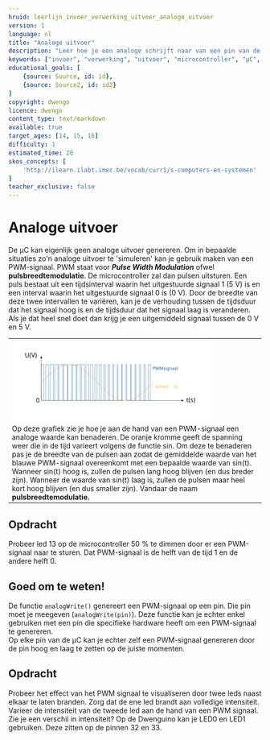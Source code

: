 ```yaml
---
hruid: leerlijn_invoer_verwerking_uitvoer_analoge_uitvoer
version: 1
language: nl
title: "Analoge uitvoer"
description: "Leer hoe je een analoge schrijft naar van een pin van de µC."
keywords: ["invoer", "verwerking", "uitvoer", "microcontroller", "µC", "arduino", "dwenguino", "analogWrite"]
educational_goals: [
    {source: Source, id: id}, 
    {source: Source2, id: id2}
]
copyright: dwengo
licence: dwengo
content_type: text/markdown
available: true
target_ages: [14, 15, 16]
difficulty: 1
estimated_time: 20
skos_concepts: [
    'http://ilearn.ilabt.imec.be/vocab/curr1/s-computers-en-systemen'
]
teacher_exclusive: false
---
```


# Analoge uitvoer

De µC kan eigenlijk geen analoge uitvoer genereren. Om in bepaalde situaties zo'n analoge uitvoer te 'simuleren'  kan je gebruik maken van een PWM-signaal. PWM staat voor ***Pulse Width Modulation*** ofwel **pulsbreedtemodulatie**. De microcontroller zal dan pulsen uitsturen. Een puls bestaat uit een tijdsinterval waarin het uitgestuurde signaal 1 (5 V) is en een interval waarin het uitgestuurde signaal 0 is (0 V). Door de breedte van deze twee intervallen te variëren, kan je de verhouding tussen de tijdsduur dat het signaal hoog is en de tijdsduur dat het signaal laag is veranderen. Als je dat heel snel doet dan krijg je een uitgemiddeld signaal tussen de 0 V en 5 V.

<table>
    <tr>
        <td><img src="img/diagram.svg" alt="Diagram PWM signaal." title="Diagram PWM signaal." style="width: 80%"></td>
    </tr>
    <tr>
        <td>Op deze grafiek zie je hoe je aan de hand van een PWM-signaal een analoge waarde kan benaderen. De oranje kromme geeft de spanning weer die in de tijd varieert volgens de functie sin. Om deze te benaderen pas je de breedte van de pulsen aan zodat de gemiddelde waarde van het blauwe PWM-signaal overeenkomt met een bepaalde waarde van sin(t). Wanneer sin(t) hoog is, zullen de pulsen lang hoog blijven (en dus breder zijn). Wanneer de waarde van sin(t) laag is, zullen de pulsen maar heel kort hoog blijven (en dus smaller zijn). Vandaar de naam <strong>pulsbreedtemodulatie<strong>.</td>
    </tr>
</table>

<div class="dwengo-content assignment">
<h2 class="title">Opdracht</h2>
    <div class="content">
        Probeer led 13 op de microcontroller 50 % te dimmen door er een PWM-signaal naar te sturen. Dat PWM-signaal is de helft van de tijd 1 en de andere helft 0.
    </div>
</div>


<div class="dwengo-content sideinfo">
    <h2 class="title">Goed om te weten!</h2>
    <div class="content">
        <p>
        De functie <code class="language-cpp">analogWrite()</code> genereert een PWM-signaal op een pin. Die pin moet je meegeven (<code class="language-cpp">analogWrite(pin)</code>). Deze functie kan je echter enkel gebruiken met een pin die specifieke hardware heeft om een PWM-signaal te genereren.<br>
            Op elke pin van de µC kan je echter zelf een PWM-signaal genereren door de pin hoog en laag te zetten op de juiste momenten.
        </p>
    </div>
</div>

<div class="dwengo-content assignment">
<h2 class="title">Opdracht</h2>
    <div class="content">
        Probeer het effect van het PWM signaal te visualiseren door twee leds naast elkaar te laten branden. Zorg dat de ene led brandt aan volledige intensiteit. Varieer de intensiteit van de tweede led aan de hand van een PWM signaal. Zie je een verschil in intensiteit? 
        Op de Dwenguino kan je LED0 en LED1 gebruiken. Deze zitten op de pinnen 32 en 33.
     </div>
</div>
